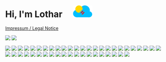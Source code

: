 # Hi, I'm Lothar &nbsp;&nbsp;&nbsp; <img src="https://raw.githubusercontent.com/lwieske/logo/main/cropped-logo96px.png"/>

[Impressum / Legal Notice](https://github.com/lwieske/Impressum/)

<p vertical-align: middle>
    <img src="https://upload.wikimedia.org/wikipedia/commons/7/7b/Sustainable_Development_Goal_13Climate.svg" height="96"/>
    <img src="https://huggingface.co/datasets/huggingface/brand-assets/resolve/main/hf-logo.svg" height="96"/>
</p>

<img src="https://img.shields.io/badge/Google_Colab-FFFFFF?logo=Google+Colab&logoColor=F9AB00" height="24"/> <img src="https://img.shields.io/badge/PyTorch-FFFFFF?&logo=PyTorch&logoColor=EE4C2C" height="24"/> <img src="https://img.shields.io/badge/Jupyter-FFFFFF?&logo=Jupyter&logoColor=F37626" height="24"/> <img src="https://img.shields.io/badge/Weights%26Biases-FFFFFF?logo=Weights+%26+Biases&logoColor=FFBE00" height="24"/> <img src="https://img.shields.io/badge/CNCF-FFFFFF?&logo=CNCF&logoColor=231F20" height="24"/> <img src="https://img.shields.io/badge/Open_Containers_Initiative-FFFFFF?&logo=Open+containers+initiative&logoColor=262261" height="24"/> <img src="https://img.shields.io/badge/containerd-FFFFFF?&logo=containerd&logoColor=575757" height="24"/> <img src="https://img.shields.io/badge/Vitess-FFFFFF?&logo=vitess&logoColor=F16728" height="24"/> <img src="https://img.shields.io/badge/NATS-FFFFFF?logo=NATS.io&logoColor=27AAE1" height="24"/> <img src="https://img.shields.io/badge/Serverless-FFFFFF?&logo=serverless&logoColor=FD5750" height="24"/> <img src="https://img.shields.io/badge/Azure_DevOps-FFFFFF?&logo=Azure+DevOps&logoColor=0078D7" height="24"/> <img src="https://img.shields.io/badge/Argo-FFFFFF?&logo=argo&logoColor=EF7B4D" height="24"/> <img src="https://img.shields.io/badge/Flux-FFFFFF?&logo=flux&logoColor=5468FF" height="24"/> <img src="https://img.shields.io/badge/Amazon_AWS-FFFFFF?logo=Amazon+AWS&logoColor=FF9900" height="24"/> <img src="https://img.shields.io/badge/Microsoft_Azure-FFFFFF?logo=Microsoft+Azure&logoColor=0078D4" height="24"/> <img src="https://img.shields.io/badge/Google_Cloud-FFFFFF?logo=Google+Cloud&logoColor=%234285F4" height="24"/> <img src="https://img.shields.io/badge/Golang-FFFFFF?logo=Go&logoColor=00A29C" height="24"/> <img src="https://img.shields.io/badge/Haskell-FFFFFF?logo=Haskell&logoColor=5D4F85" height="24"/> <img src="https://img.shields.io/badge/.NET-FFFFFF?logo=.NET&logoColor=512BD4" height="24"/> <img src="https://img.shields.io/badge/Python-white?logo=Python&logoColor=4B8BBE" height="24"/> <img src="https://img.shields.io/badge/Rust-FFFFFF?logo=Rust&logoColor=000000" height="24"/> <img src="https://img.shields.io/badge/Scala-FFFFFF?logo=Scala&logoColor=DC322F" height="24"/> <img src="https://img.shields.io/badge/GitHub-FFFFFF?logo=GitHub&logoColor=181717" height="24"/> <img src="https://img.shields.io/badge/Linux-FFFFFF?logo=Linux&logoColor=FCC624" height="24"/> <img src="https://img.shields.io/badge/NVIDIA-FFFFFF?logo=NVIDIA&logoColor=76B900" height="24"/> <img src="https://img.shields.io/badge/Apple-FFFFFF?logo=Apple&logoColor=000000" height="24"/> <img src="https://img.shields.io/badge/Arm-FFFFFF?logo=Arm&logoColor=0091BD" height="24"/> <img src="https://img.shields.io/badge/Redis-FFFFFF?&logo=Redis&logoColor=DC382D" height="24"/> <img src="https://img.shields.io/badge/Apache_Cassandra-FFFFFF?logo=Apache+cassandra&logoColor=1287B1" height="24"/> <img src="https://img.shields.io/badge/MongoDB-FFFFFF?&logo=MongoDB&logoColor=47A236" height="24"/> <img src="https://img.shields.io/badge/Neo4j-FFFFFF?&logo=Neo4j&logoColor=4581C3" height="24"/> <img src="https://img.shields.io/badge/RabbitMQ-FFFFFF?&logo=RabbitMQ&logoColor=FF6600" height="24"/> <img src="https://img.shields.io/badge/Apache_Kafka-FFFFFF?&logo=Apache+kafka&logoColor=231F20" height="24"/> <img src="https://img.shields.io/badge/Apache_RocketMQ-FFFFFF?&logo=Apache+rocketmq&logoColor=D77310" height="24"/> <img src="https://img.shields.io/badge/Commerzbank-FFFFFF?logo=Commerzbank&logoColor=FBB809" height="24"/> <img src="https://img.shields.io/badge/Daimler-FFFFFF?logo=Daimler&logoColor=444444" height="24"/> <img src="https://img.shields.io/badge/Deutsche_Bahn-FFFFFF?logo=Deutsche+Bahn&logoColor=F01414" height="24"/> <img src="https://img.shields.io/badge/Deutsche_Bank-FFFFFF?logo=Deutsche+Bank&logoColor=0018A8" height="24"/> <img src="https://img.shields.io/badge/DHL-FFFFFF?logo=DHL&logoColor=FFCC00" height="24"/> <img src="https://img.shields.io/badge/IBM-FFFFFF?logo=IBM&logoColor=052FAD" height="24"/> <img src="https://img.shields.io/badge/Lufthansa-FFFFFF?logo=Lufthansa&logoColor=05164D" height="24"/> <img src="https://img.shields.io/badge/Microsoft-FFFFFF?logo=Microsoft&logoColor=5E5E5E" height="24"/> <img src="https://img.shields.io/badge/Blender-FFFFFF?logo=Blender&logoColor=EA7600" height="24"/> <img src="https://img.shields.io/badge/LinkedIn-FFFFFF?logo=LinkedIn&logoColor=0A66C2" height="24"/> <img src="https://img.shields.io/badge/Speaker_Deck-FFFFFF?logo=Speaker+Deck&logoColor=009287" height="24"/>
